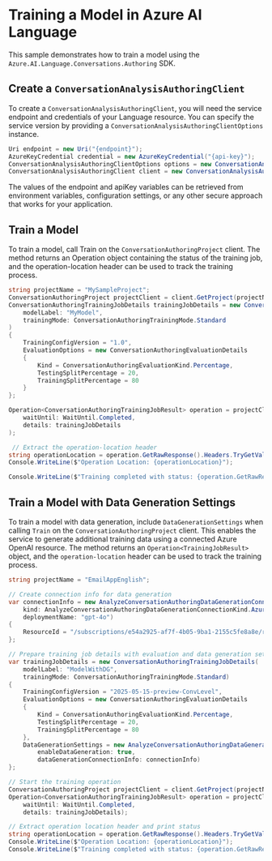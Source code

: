 # Training a Model in Azure AI Language

This sample demonstrates how to train a model using the `Azure.AI.Language.Conversations.Authoring` SDK.

## Create a `ConversationAnalysisAuthoringClient`

To create a `ConversationAnalysisAuthoringClient`, you will need the service endpoint and credentials of your Language resource. You can specify the service version by providing a `ConversationAnalysisAuthoringClientOptions` instance.

```C# Snippet:CreateAuthoringClientForSpecificApiVersion
Uri endpoint = new Uri("{endpoint}");
AzureKeyCredential credential = new AzureKeyCredential("{api-key}");
ConversationAnalysisAuthoringClientOptions options = new ConversationAnalysisAuthoringClientOptions(ConversationAnalysisAuthoringClientOptions.ServiceVersion.V2024_11_15_Preview);
ConversationAnalysisAuthoringClient client = new ConversationAnalysisAuthoringClient(endpoint, credential, options);
```

The values of the endpoint and apiKey variables can be retrieved from environment variables, configuration settings, or any other secure approach that works for your application.

## Train a Model

To train a model, call Train on the `ConversationAuthoringProject` client. The method returns an Operation<TrainingJobResult> object containing the status of the training job, and the operation-location header can be used to track the training process.

```C# Snippet:Sample6_ConversationsAuthoring_Train
string projectName = "MySampleProject";
ConversationAuthoringProject projectClient = client.GetProject(projectName);
ConversationAuthoringTrainingJobDetails trainingJobDetails = new ConversationAuthoringTrainingJobDetails(
    modelLabel: "MyModel",
    trainingMode: ConversationAuthoringTrainingMode.Standard
)
{
    TrainingConfigVersion = "1.0",
    EvaluationOptions = new ConversationAuthoringEvaluationDetails
    {
        Kind = ConversationAuthoringEvaluationKind.Percentage,
        TestingSplitPercentage = 20,
        TrainingSplitPercentage = 80
    }
};

Operation<ConversationAuthoringTrainingJobResult> operation = projectClient.Train(
    waitUntil: WaitUntil.Completed,
    details: trainingJobDetails
);

 // Extract the operation-location header
string operationLocation = operation.GetRawResponse().Headers.TryGetValue("operation-location", out string location) ? location : null;
Console.WriteLine($"Operation Location: {operationLocation}");

Console.WriteLine($"Training completed with status: {operation.GetRawResponse().Status}");
```

## Train a Model with Data Generation Settings

To train a model with data generation, include `DataGenerationSettings` when calling `Train` on the `ConversationAuthoringProject` client. This enables the service to generate additional training data using a connected Azure OpenAI resource. The method returns an `Operation<TrainingJobResult>` object, and the `operation-location` header can be used to track the training process.

```C# Snippet:Sample6_ConversationsAuthoring_Train_WithDataGeneration
string projectName = "EmailAppEnglish";

// Create connection info for data generation
var connectionInfo = new AnalyzeConversationAuthoringDataGenerationConnectionInfo(
    kind: AnalyzeConversationAuthoringDataGenerationConnectionKind.AzureOpenAI,
    deploymentName: "gpt-4o")
{
    ResourceId = "/subscriptions/e54a2925-af7f-4b05-9ba1-2155c5fe8a8e/resourceGroups/gouri-eastus/providers/Microsoft.CognitiveServices/accounts/sdk-test-openai"
};

// Prepare training job details with evaluation and data generation settings
var trainingJobDetails = new ConversationAuthoringTrainingJobDetails(
    modelLabel: "ModelWithDG",
    trainingMode: ConversationAuthoringTrainingMode.Standard)
{
    TrainingConfigVersion = "2025-05-15-preview-ConvLevel",
    EvaluationOptions = new ConversationAuthoringEvaluationDetails
    {
        Kind = ConversationAuthoringEvaluationKind.Percentage,
        TestingSplitPercentage = 20,
        TrainingSplitPercentage = 80
    },
    DataGenerationSettings = new AnalyzeConversationAuthoringDataGenerationSettings(
        enableDataGeneration: true,
        dataGenerationConnectionInfo: connectionInfo)
};

// Start the training operation
ConversationAuthoringProject projectClient = client.GetProject(projectName);
Operation<ConversationAuthoringTrainingJobResult> operation = projectClient.Train(
    waitUntil: WaitUntil.Completed,
    details: trainingJobDetails);

// Extract operation location header and print status
string operationLocation = operation.GetRawResponse().Headers.TryGetValue("operation-location", out string location) ? location : null;
Console.WriteLine($"Operation Location: {operationLocation}");
Console.WriteLine($"Training completed with status: {operation.GetRawResponse().Status}");
```

